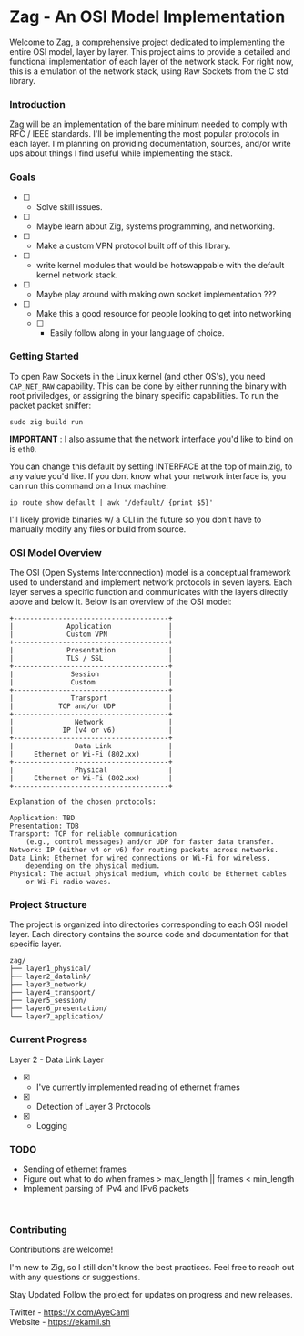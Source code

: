 # Zag - An OSI Model Implementation
Welcome to Zag, a comprehensive project dedicated to implementing the entire OSI model, layer by layer. This project aims to provide a detailed and functional implementation of each layer of the network stack. For right now, this is a emulation of the network stack, using Raw Sockets from the C std library.

### Introduction
Zag will be an implementation of the bare mininum needed to comply with RFC / IEEE standards. I'll be implementing the most popular protocols in each layer. I'm planning on providing documentation, sources, and/or write ups about things I find useful while implementing the stack.

### Goals
- [ ] - Solve skill issues. 
- [ ] - Maybe learn about Zig, systems programming, and networking.
- [ ] - Make a custom VPN protocol built off of this library. 
- [ ] - write kernel modules that would be hotswappable with the default kernel network stack. 
- [ ] - Maybe play around with making own socket implementation ???
- [ ] - Make this a good resource for people looking to get into networking
  - [ ] - Easily follow along in your language of choice.

### Getting Started
To open Raw Sockets in the Linux kernel (and other OS's), you need `CAP_NET_RAW` capability. This can be done by either running the binary with root priviledges, or assigning the binary specific capabilities. To run the packet packet sniffer:
```
sudo zig build run
```
<b>IMPORTANT</b> : I also assume that the network interface you'd like to bind on is `eth0`.

You can change this default by setting INTERFACE at the top of main.zig, to any value you'd like. If you dont know what your network interface is, you can run this command on a linux machine: 
```
ip route show default | awk '/default/ {print $5}'
```
I'll likely provide binaries w/ a CLI in the future so you don't have to manually modify any files or build from source.

 
### OSI Model Overview
The OSI (Open Systems Interconnection) model is a conceptual framework used to understand and implement network protocols in seven layers. Each layer serves a specific function and communicates with the layers directly above and below it. Below is an overview of the OSI model:

```
+--------------------------------------+
|             Application              |
|             Custom VPN               |
+--------------------------------------+
|             Presentation             |
|             TLS / SSL                |
+--------------------------------------+
|              Session                 |
|              Custom                  |
+--------------------------------------+
|              Transport               |
|           TCP and/or UDP             |
+--------------------------------------+
|               Network                |
|            IP (v4 or v6)             |
+--------------------------------------+
|               Data Link              |
|     Ethernet or Wi-Fi (802.xx)       |
+--------------------------------------+
|               Physical               |
|     Ethernet or Wi-Fi (802.xx)       |
+--------------------------------------+

Explanation of the chosen protocols:

Application: TBD
Presentation: TDB
Transport: TCP for reliable communication 
    (e.g., control messages) and/or UDP for faster data transfer.
Network: IP (either v4 or v6) for routing packets across networks.
Data Link: Ethernet for wired connections or Wi-Fi for wireless, 
    depending on the physical medium.
Physical: The actual physical medium, which could be Ethernet cables 
    or Wi-Fi radio waves.
```

### Project Structure
The project is organized into directories corresponding to each OSI model layer. Each directory contains the source code and documentation for that specific layer.

```
zag/
├── layer1_physical/
├── layer2_datalink/
├── layer3_network/
├── layer4_transport/
├── layer5_session/
├── layer6_presentation/
└── layer7_application/
```

### Current Progress
Layer 2 - Data Link Layer
- [x] - I've currently implemented reading of ethernet frames
- [x] - Detection of Layer 3 Protocols
- [x] - Logging


### TODO
- Sending of ethernet frames
- Figure out what to do when frames > max_length || frames < min_length
- Implement parsing of IPv4 and IPv6 packets

<br>


### Contributing
Contributions are welcome! 


I'm new to Zig, so I still don't know the best practices. Feel free to reach out with any questions or suggestions. 

Stay Updated
Follow the project for updates on progress and new releases.

Twitter - https://x.com/AyeCaml <br>
Website - https://ekamil.sh